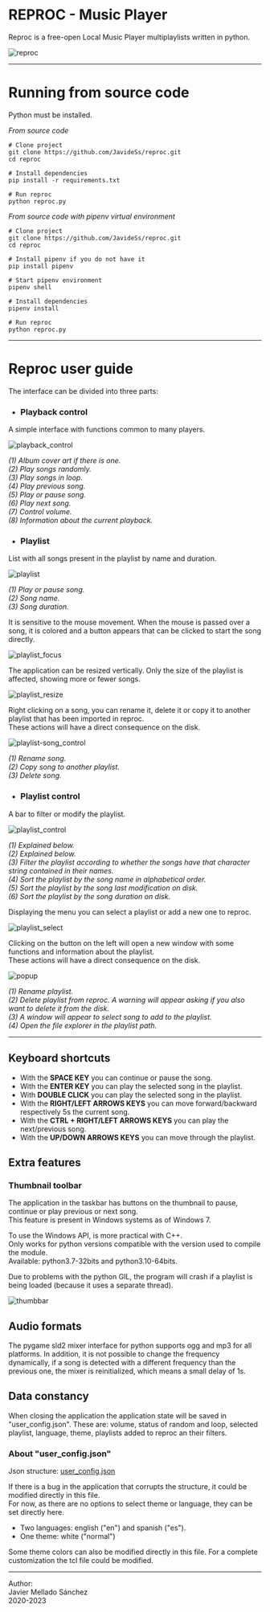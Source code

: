 # REPROC - Music Player
Reproc is a free-open Local Music Player multiplaylists written in python.

![reproc](images/reproc.jpg "App interface")

---

# Running from source code
Python must be installed.

*From source code*
```
# Clone project
git clone https://github.com/JavideSs/reproc.git
cd reproc

# Install dependencies
pip install -r requirements.txt

# Run reproc
python reproc.py
```

*From source code with pipenv virtual environment*
```
# Clone project
git clone https://github.com/JavideSs/reproc.git
cd reproc

# Install pipenv if you do not have it
pip install pipenv

# Start pipenv environment
pipenv shell

# Install dependencies
pipenv install

# Run reproc
python reproc.py
```

---

# Reproc user guide
The interface can be divided into three parts:

- ### Playback control
A simple interface with functions common to many players.

![playback_control](images/playback_control.jpg "Playback control")

*(1) Album cover art if there is one.  
(2) Play songs randomly.  
(3) Play songs in loop.  
(4) Play previous song.  
(5) Play or pause song.  
(6) Play next song.  
(7) Control volume.  
(8) Information about the current playback.*

- ### Playlist
List with all songs present in the playlist by name and duration.

![playlist](images/playlist.jpg "Playlist")

*(1) Play or pause song.  
(2) Song name.  
(3) Song duration.*

It is sensitive to the mouse movement. When the mouse is passed over a song, it is colored and a button appears that can be clicked to start the song directly.

![playlist_focus](images/playlist_focus.gif "Playlist focus")

The application can be resized vertically.
Only the size of the playlist is affected, showing more or fewer songs.

![playlist_resize](images/playlist_resize.gif "Playlist resize")

Right clicking on a song, you can rename it, delete it or copy it to another playlist that has been imported in reproc.  
These actions will have a direct consequence on the disk.

![playlist-song_control](images/playlist-song_control.jpg "Playlist-Song control")

*(1) Rename song.  
(2) Copy song to another playlist.  
(3) Delete song.*

- ### Playlist control
A bar to filter or modify the playlist.

![playlist_control](images/playlist_control.jpg "Playlist control")

*(1) Explained below.  
(2) Explained below.  
(3) Filter the playlist according to whether the songs have that character string contained in their names.  
(4) Sort the playlist by the song name in alphabetical order.  
(5) Sort the playlist by the song last modification on disk.  
(6) Sort the playlist by the song duration on disk.*

Displaying the menu you can select a playlist or add a new one to reproc.

![playlist_select](images/playlist_select.gif "Playlist select")

Clicking on the button on the left will open a new window with some functions and information about the playlist.  
These actions will have a direct consequence on the disk.

![popup](images/popup.jpg "Popup")

*(1) Rename playlist.  
(2) Delete playlist from reproc. A warning will appear asking if you also want to delete it from the disk.  
(3) A window will appear to select song to add to the playlist.  
(4) Open the file explorer in the playlist path.*

---

## Keyboard shortcuts
- With the **SPACE KEY** you can continue or pause the song.
- With the **ENTER KEY** you can play the selected song in the playlist.
- With **DOUBLE CLICK** you can play the selected song in the playlist.
- With the **RIGHT/LEFT ARROWS KEYS** you can move forward/backward respectively 5s the current song.
- With the **CTRL + RIGHT/LEFT ARROWS KEYS** you can play the next/previous song.
- With the **UP/DOWN ARROWS KEYS** you can move through the playlist.

## Extra features

### Thumbnail toolbar
The application in the taskbar has buttons on the thumbnail to pause, continue or play previous or next song.  
This feature is present in Windows systems as of Windows 7.

To use the Windows API, is more practical with C++.  
Only works for python versions compatible with the version used to compile the module.  
Available: python3.7-32bits and python3.10-64bits.

Due to problems with the python GIL, the program will crash if a playlist is being loaded (because it uses a separate thread).

![thumbbar](images/thumbbar.jpg "ThumbBar")

## Audio formats
The pygame sld2 mixer interface for python supports ogg and mp3 for all platforms.
In addition, it is not possible to change the frequency dynamically, if a song is detected with a different frequency than the previous one, the mixer is reinitialized, which means a small delay of 1s.

## Data constancy
When closing the application the application state will be saved in "user_config.json".
These are: volume, status of random and loop, selected playlist, language, theme, playlists added to reproc an their filters.

### About "user_config.json"
Json structure:
[user_config.json](../data/user_config.json)

If there is a bug in the application that corrupts the structure, it could be modified directly in this file.  
For now, as there are no options to select theme or language, they can be set directly here.
- Two languages: english ("en") and spanish ("es").
- One theme: white ("normal")

Some theme colors can also be modified directly in this file. For a complete customization the tcl file could be modified.

---

Author:  
Javier Mellado Sánchez  
2020-2023
